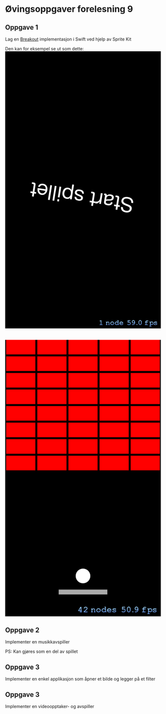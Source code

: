 Øvingsoppgaver forelesning 9
================

Oppgave 1
----------------

Lag en [Breakout](http://en.wikipedia.org/wiki/Breakout_&#40;video_game&#41;) implementasjon i Swift ved hjelp av Sprite Kit

Den kan for eksempel se ut som dette:
![](./img/start.png) <br><br><br>
![](./img/breakout.png)

Oppgave 2
----------------

Implementer en musikkavspiller

PS: Kan gjøres som en del av spillet

Oppgave 3
------------------

Implementer en enkel applikasjon som åpner et bilde og legger på et filter

Oppgave 3
----------------

Implementer en videoopptaker- og avspiller
